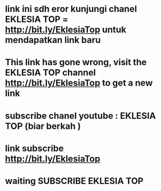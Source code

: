 
# link ini sdh eror kunjungi chanel EKLESIA TOP = http://bit.ly/EklesiaTop untuk mendapatkan link baru
# This link has gone wrong, visit the EKLESIA TOP channel http://bit.ly/EklesiaTop  to get a new link

# subscribe chanel youtube : EKLESIA TOP  (biar berkah )
# link subscribe http://bit.ly/EklesiaTop

# waiting  SUBSCRIBE  EKLESIA TOP
